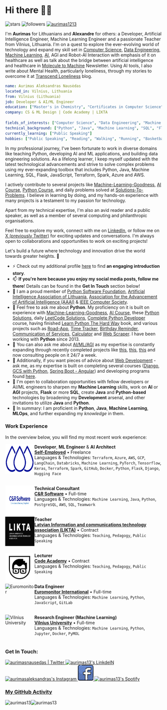# Hi there 👋🏼
<!-- <img src="https://github.com/aurimas13/aurimas13/blob/main/docs/images/simple-good-hand-clip-art-170660.png" width="30px">   -->
<p align="left">   
  <img height="25px" title="stars" src="https://img.shields.io/github/stars/aurimas13?style=social" alt="stars" title ="Stars">
  <img height="25px" title="github followers" src="https://img.shields.io/github/followers/aurimas13?style=social" alt="followers" title ="followers">
  <a href="https://x.com/aurimas1213" target="blank"><img height="25px" src="https://img.shields.io/x/follow/aurimas1213?label=follow Aurimas&style=social" alt="aurimas1213" /></a> 
</p> 
<!-- <img height="25px" src="https://img.shields.io/github/followers/aurimas13?label=Followers&style=plastic" alt="followers"> -->
<!-- https://raw.githubusercontent.com/iampavangandhi/iampavangandhi/master/gifs/Hi.gif -->
<!-- https://github.com/aurimas13/aurimas13/blob/main/docs/images/simple-good-hand-clip-art-170660.png -->

I'm **Aurimas** for Lithuanians and **Alexandre** for others: a  Developer, Artificial Intelligence Engineer, Machine Learning Engineer and a passionate Teacher from Vilnius, Lithuania. I'm on a quest to explore the ever-evolving world of technology and expand my skill set in [Computer Science](https://www.udemy.com/certificate/UC-00f510ae-c409-42c9-8f61-b75b254c598d/), [Data Engineering](https://www.udemy.com/certificate/UC-2402535e-44ca-4090-9507-29d094ab24ff/), [Machine Learning](https://www.coursera.org/account/accomplishments/specialization/BFC76LUK5Y3W?utm_source=link&utm_medium=certificate&utm_content=cert_image&utm_campaign=sharing_cta&utm_product=s12n), [AI](https://www.coursera.org/account/accomplishments/specialization/BFC76LUK5Y3W?utm_source=link&utm_medium=certificate&utm_content=cert_image&utm_campaign=sharing_cta&utm_product=s12n), AGI and Robot-AI Interaction with emphasis of it on healthcare as well as talk about the bridge between artificial intelligence and healthcare in [Molecule to Machine](https://moleculetomachine.substack.com/) Newsletter. Using AI tools, I also write about Mental Health, particularly loneliness, through my stories to overcome it at [Transcend Loneliness](https://transcendloneliness.substack.com/) blog.
 
```yaml
name: Aurimas Aleksandras Nausėdas
located_in: Vilnius, Lithuania
from: Vilnius (Lithuania)
job: Developer & AI/ML Engineer
education: ["Master's in Chemistry", "Certificates in Computer Science"]
company: CS & ML Design | Code Academy | LIKTA

fields_of_interests: ["Computer Science", "Data Engineering", "Machine Learning", "Artificial Intelligence", "Artificial General Intelligence", "Chemistry", "Mental Health", "Robot-AI Interaction", "LLM"]
technical_background: ["Python", "Java", "Machine Learning", "SQL", "Flask", "Javascript", "Terraform", "Spark", "Databricks", "Azure", "AWS", "GCP"]
currently_learning: ["Public Speaking"]
hobbies: ["Public Speaking", "Reading", "Walking", "Running", "Basketball", "Formula 1"]
```
 
In my professional journey, I've been fortunate to work in diverse domains like teaching Python, developing AI and ML applications, and building data engineering solutions. As a lifelong learner, I keep myself updated with the latest technological advancements and strive to solve complex problems using my ever-expanding toolbox that includes Python, Java, Machine Learning, SQL, Flask, JavaScript, Terraform, Spark, Azure and AWS.

I actively contribute to several projects like [Machine-Learning-Goodness](https://github.com/aurimas13/Machine-Learning-Goodness), [AI Course](https://github.com/aurimas13/CodeAcademy-AI-Course), [Python Course](https://github.com/aurimas13/Python-Beginner-Course), and daily problems solved at [Solutions-To-Problems](https://github.com/aurimas13/Solutions-To-Problems). I believe in learning by doing, and my hands-on experience with many projects is a testament to my passion for technology.

Apart from my technical expertise, I'm also an avid reader and a public speaker, as well as a member of several computing and philanthropic organisations.

Feel free to explore my work, connect with me on [LinkedIn](https://www.linkedin.com/in/aurimasnausedas/), or follow me on [X (previously Twitter)](https://twitter.com/aurimas1213) for exciting updates and conversations. I'm always open to collaborations and opportunities to work on exciting projects!

Let's build a future where technology and innovation drive the world towards greater heights. 🚀

- ⚡ Check out my additional profile [here](https://www.linkedin.com/in/aurimasnausedas/) to find **an engaging introduction story**.
- 📫 **If you're here because you enjoy my social media posts, follow me there**! Details can be found in the **Get In Touch** section below!
- 👯 I am a proud member of [Python Software Foundation](https://www.python.org/psf/), [Artificial Intelligence Association of Lithuania](https://lithuania.ai/), [Association for the Advancement of Artificial Intelligence (AAAI)](https://www.aaai.org/) & [IEEE Computer Society](https://www.computer.org/).
- 💬 Feel free to ask me about **Python**. My proficiency on it is built on experience with [Machine-Learning-Goodness](https://github.com/aurimas13/Machine-Learning-Goodness), [AI Course](https://github.com/aurimas13/CodeAcademy-AI-Course), these [Python Solutions](https://github.com/aurimas13/Solutions-To-Problems), daily [LeetCode Solutions](https://leetcode.com/aurimas13/), [Complete Python Developer](https://www.udemy.com/certificate/UC-c3951e1b-dd47-4c1c-9d3f-f153744dd337/) course, having finished [Learn Python The Hard Way](https://github.com/aurimas13/Python-solutions) book, and various projects such as [Road-App](https://github.com/aurimas13/Road-App), [Time Tracker](https://github.com/aurimas13/Time-Tracker), [Birthday Reminder](https://github.com/aurimas13/BirthdayReminderApp), [Communication of Services](https://github.com/aurimas13/Communication-of-Services), [Calculator](https://github.com/aurimas13/Calculator-program) and [Web Scraper](https://github.com/aurimas13/Web-Scraper). I have been working with **Python** since 2013.
- 💬 You can also ask me about [AI/ML/AGI](https://www.udemy.com/certificate/UC-8ff31ab5-1be3-4014-8638-01dc2253c0bc/) as my expertise is constantly expanding through recently completed projects like [this](https://github.com/aurimas13/Machine-Learning-Goodness), [this](https://github.com/aurimas13/CodeAcademy-AI-Course), [this](https://github.com/aurimas13/Coursera-Deep-Learning-Specialization) and now consulting people on it 24/7 a week.
- 💬 Additionally, if you want pieces of advice about [Web Development](https://www.udemy.com/certificate/UC-973ac520-05cd-4573-bc68-47b81bee611f/) - ask me, as my expertise is built on completing several courses ([Django](https://www.udemy.com/certificate/UC-4c6d7d87-39e7-4152-ad6b-74a154a1a34e/), [GCS with Python](https://www.udemy.com/course/develop-a-social-web-party-application-with-python/learn/lecture/9426334#overview), [Spring Boot - Angular](https://www.udemy.com/certificate/UC-c396ed1a-9763-47c7-8322-af7e8ab7d3f6/)) and developing programs found [here](https://github.com/aurimas13/Web-programs).
- 👯 I'm open to collaboration opportunities with fellow developers or AI/ML engineers to sharpen my **Machine Learning** skills, work on **AI** or **AGI** projects, **Flask** or more **SQL**, create **Java** and **Python-based** technologies by broadening my **Development** arsenal, and other invitations to utilize **Java** and **Python**.
- 🌱 In summary: I am proficient in **Python**, **Java**, **Machine Learning**, **MLOps**, and further expanding my *knowledge* in them.


### Work Experience

In the overview below, you will find my most recent work experience:

[<img align="left" height="94px" width="94px" alt="CAMD" src="https://github.com/aurimas13/aurimas13/blob/main/docs/images/CAMD_blue_v4.png"/>](https://www.linkedin.com/company/81844988/admin/)
**Developer**, **ML Engineer** & **AI Architect** \
[**Self-Employed**](https://www.linkedin.com/company/81844988/admin/) • Freelance\
Languages & Technologies:  `Terraform`, `Azure`, `AWS`, `GCP`, `LangChain`, `Databricks`, `Machine Learning`, `PyTorch`, `Tensorflow`, `Keras`, `Terraform`, `Spark`, `GitHub`, `Docker`, `Python`, `Flask`, `Django`, `Hugging Face` \
<br/>

[<img align="left" height="94px" width="94px" alt="CodeAcademy" src="https://github.com/aurimas13/aurimas13/blob/main/docs/images/cr-software.jpg"/>](https://codeacademy.lt/en/)
**Technical Consultant** \
[**C&R Software**](https://codeacademy.lt/en/) • Full-time\
Languages & Technologies: `Machine Learning`, `Java`, `Python`, `PostgreSQL`, `AWS`, `SQL`, `Teamwork` \
<br/>

[<img align="left" height="94px" width="94px" alt="likta" src="https://github.com/aurimas13/aurimas13/blob/main/docs/images/likta_bw.png"/>](https://likta.lv/en/home-en/)
**Teacher** \
[**Latvian Information and communications technology association (LIKTA)**](https://likta.lv/en/home-en/) • Contract\
Languages & Technologies: `Teaching`, `Pedagogy`, `Public Speaking` \
<br/>

[<img align="left" height="94px" width="94px" alt="CodeAcademy" src="https://github.com/aurimas13/aurimas13/blob/main/docs/images/CodeAcademy_baltas.png"/>](https://codeacademy.lt/en/)
**Lecturer** \
[**Code Academy**](https://codeacademy.lt/en/) • Contract\
Languages & Technologies: `Teaching`, `Pedagogy`, `Public Speaking` \
<br/>

[<img align="left" height="94px" width="94px" alt="Euromonitor" src="https://logovectordl.com/wp-content/uploads/2020/04/euromonitor-international-logo-vector.png"/>](https://www.euromonitor.com/)
**Data Engineer** \
[**Euromonitor International**](https://www.euromonitor.com/) • Full-time \
Languages & Technologies: `Machine Learning`, `Python`, `JavaScript`, `GitLab` \
<br/>

[<img align="left" height="94px" width="94px" alt="Vilnius University" src="https://www.vu.lt/site_images/infor/vaizdai_spaudai/Logo_spalvotas.png"/>](https://www.vu.lt/)
**Research Engineer (Machine Learning)** \
[**Vilnius University**](https://www.vu.lt/) • Full-time \
Languages & Technologies: `Machine Learning`, `Python`, `Jupyter`, `Docker`, `PyMOL` \
<br/>

<!-- ## 📫 𝙷𝚘𝚠 𝚝𝚘 𝚛𝚎𝚊𝚌𝚑 𝚖𝚎:
𝚈𝚘𝚞 𝚌𝚊𝚗 𝚛𝚎𝚊𝚌𝚑 𝚖𝚎 𝚊𝚝 𝚝𝚑𝚎 𝚎𝚖𝚊𝚒𝚕 𝚒𝚗 𝚖𝚢 𝚐𝚒𝚝𝚑𝚞𝚋 𝚙𝚛𝚘𝚏𝚒𝚕𝚎 or f𝚘𝚕𝚕𝚘𝚠 𝚖𝚢 𝚜𝚘𝚌𝚒𝚊𝚕𝚜! -->
<!-- ## How to reach me: -->
<!-- You can contact me at the email in my GitHub portfolio. Follow my socials! -->
<!-- If you are a workaholic or are late to the coding party -->

<h3 align="left"> Get In Touch:</h3>
<p align="left">
<a href="https://twitter.com/aanausedas">
  <img alt="aurimasnausedas | Twitter" width="50px" src="https://user-images.githubusercontent.com/43545812/144034996-602b144a-16e1-41cc-99e7-c6040b20dcaf.png"/>
</a>
<a href="https://www.linkedin.com/in/aurimasnausedas">
  <img alt="aurimas13's LinkdeIN" width="50px" src="https://user-images.githubusercontent.com/43545812/144035037-0f415fc7-9f96-4517-a370-ccc6e78a714b.png" />
</a>
<a href="https://www.instagram.com/aurimasaleksandras/">
  <img alt="aurimasaleksandras's Instagram" width="50px" src="https://user-images.githubusercontent.com/43545812/144035088-0dfb165f-8fe0-4d13-896c-876c29d2b128.png" />
</a>
<a href="https://www.facebook.com/aurimasanausedas">
  <img alt="aurimas13's Facebook" width="50px" src="https://github.com/aurimas13/aurimas13/blob/main/docs/images/facebook_free.jpeg" />
</a>
<a href="https://open.spotify.com/user/aurimas.n">
  <img alt="aurimas13's Spotify" width="50px" src="https://user-images.githubusercontent.com/43545812/144035120-1ad5169b-91c7-4078-bef9-6a82c733f373.png" />
</p>
  
<!--  <h3 align="left">  Profile Views:</h3>  -->
 <!-- <p align="left">
    <img height="25px" src="https://gpvc.arturio.dev/aurimas13?style=public" alt="profile views" title="profile views">  
  </p> -->
<!--

<h3 align="left"> Languages and Tools:</h3>
<p align="left"> <a href="https://www.w3schools.com/cpp/" target="_blank" rel="noreferrer"> <img src="https://raw.githubusercontent.com/devicons/devicon/master/icons/cplusplus/cplusplus-original.svg" alt="cplusplus" width="40" height="40"/> </a> <a href="https://www.w3schools.com/cs/" target="_blank" rel="noreferrer"> <img src="https://raw.githubusercontent.com/devicons/devicon/master/icons/csharp/csharp-original.svg" alt="csharp" width="40" height="40"/> </a> <a href="https://www.djangoproject.com/" target="_blank" rel="noreferrer"> <img src="https://raw.githubusercontent.com/devicons/devicon/master/icons/django/django-original.svg" alt="django" width="40" height="40"/> </a> <a href="https://www.docker.com/" target="_blank" rel="noreferrer"> <img src="https://raw.githubusercontent.com/devicons/devicon/master/icons/docker/docker-original-wordmark.svg" alt="docker" width="40" height="40"/> </a> <a href="https://www.adobe.com/in/products/illustrator.html" target="_blank" rel="noreferrer"> <img src="https://www.vectorlogo.zone/logos/adobe_illustrator/adobe_illustrator-icon.svg" alt="illustrator" width="40" height="40"/> </a> <a href="https://developer.mozilla.org/en-US/docs/Web/JavaScript" target="_blank" rel="noreferrer"> <img src="https://raw.githubusercontent.com/devicons/devicon/master/icons/javascript/javascript-original.svg" alt="javascript" width="40" height="40"/> </a> <a href="https://www.linux.org/" target="_blank" rel="noreferrer"> <img src="https://raw.githubusercontent.com/devicons/devicon/master/icons/linux/linux-original.svg" alt="linux" width="40" height="40"/> </a> <a href="https://www.mathworks.com/" target="_blank" rel="noreferrer"> <img src="https://upload.wikimedia.org/wikipedia/commons/2/21/Matlab_Logo.png" alt="matlab" width="40" height="40"/> </a> <a href="https://www.mongodb.com/" target="_blank" rel="noreferrer"> <img src="https://raw.githubusercontent.com/devicons/devicon/master/icons/mongodb/mongodb-original-wordmark.svg" alt="mongodb" width="40" height="40"/> </a> <a href="https://www.mysql.com/" target="_blank" rel="noreferrer"> <img src="https://raw.githubusercontent.com/devicons/devicon/master/icons/mysql/mysql-original-wordmark.svg" alt="mysql" width="40" height="40"/> </a> <a href="https://www.photoshop.com/en" target="_blank" rel="noreferrer"> <img src="https://raw.githubusercontent.com/devicons/devicon/master/icons/photoshop/photoshop-line.svg" alt="photoshop" width="40" height="40"/> </a> <a href="https://www.postgresql.org" target="_blank" rel="noreferrer"> <img src="https://raw.githubusercontent.com/devicons/devicon/master/icons/postgresql/postgresql-original-wordmark.svg" alt="postgresql" width="40" height="40"/> </a> <a href="https://www.python.org" target="_blank" rel="noreferrer"> <img src="https://raw.githubusercontent.com/devicons/devicon/master/icons/python/python-original.svg" alt="python" width="40" height="40"/> </a> <a href="https://www.tensorflow.org" target="_blank" rel="noreferrer"> <img src="https://www.vectorlogo.zone/logos/tensorflow/tensorflow-icon.svg" alt="tensorflow" width="40" height="40"/> </a> </p>
-->

<h3> My GitHub Activity </h3>
<!-- <h3> 🔔 𝙼𝚢 𝙻𝚊𝚝𝚎𝚜𝚝 𝙶𝚒𝚝𝙷𝚞𝚋 𝙰𝚌𝚝𝚒𝚟𝚒𝚝𝚢 </h3> -->
<p><img height="155em" align="left" src="https://github-readme-stats-eight-theta.vercel.app/api?username=aurimas13&show_icons=true&include_all_commits=true" alt="aurimas13" /></p>
<p><img height="155em" align="left" src="https://github-readme-streak-stats.herokuapp.com/?user=aurimas13&" alt="aurimas13" /></p>
<!-- <p><img height="155em" align="left" src="https://github-readme-stats-eight-theta.vercel.app/api?username=aurimas13&show_icons=true&theme=algolia&include_all_commits=true&count_private=true" alt="aurimas13" /></p>
<p><img height="155em" align="left" src="https://github-readme-streak-stats.herokuapp.com/?user=aurimas13&layout=compact&langs_count=8&theme=algolia" alt="aurimas13" /></p> -->
<!-- <p><img height="150em" align="right" src="https://github-readme-stats-eight-theta.vercel.app/api/top-langs/?username=aurimas13&layout=compact&langs_count=8&theme=algolia" alt="aurimas13" /></p> -->
<br></br>

<!-- <p><img align="center" src="https://github-readme-stats.vercel.app/api/top-langs?username=aurimas13&show_icons=true&locale=en&layout=compact" alt="aurimas13" /></p> -->

<!-- [![activity graph](https://activity-graph.herokuapp.com/graph?username=guilyx&custom_title=Erwin's%20activity%20graph&theme=github-light&hide_border=true)](https://github.com/ashutosh00710/github-readme-activity-graph) -->

<!-- ## 🔔 𝙼𝚢 𝙻𝚊𝚝𝚎𝚜𝚝 𝙶𝚒𝚝𝙷𝚞𝚋 𝙼𝚎𝚝𝚛𝚒𝚌𝚜
![Metrics](https://metrics.lecoq.io/Raymo111?template=classic&base.header=0&gists=1&lines=1&config.timezone=America%2FToronto) -->
